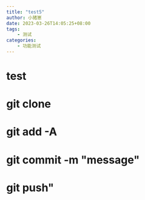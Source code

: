 ```yaml
---
title: "test5"
author: 小猪崽
date: 2023-03-26T14:05:25+08:00
tags: 
    - 测试
categories: 
    - 功能测试
---
```


# test

# git clone 
# git add -A
# git commit -m "message"
# git push"


